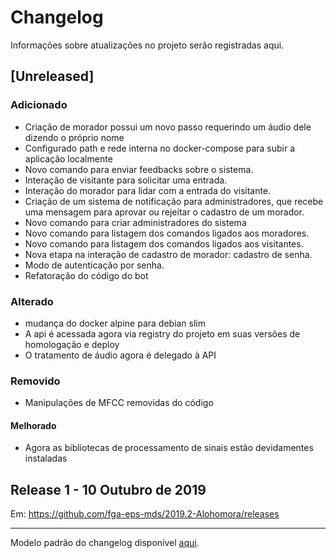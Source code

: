 # Changelog

Informações sobre atualizações no projeto serão registradas aqui.

## [Unreleased]
### Adicionado
+ Criação de morador possui um novo passo requerindo um áudio dele dizendo o próprio nome
+ Configurado path e rede interna no docker-compose para subir a aplicação localmente
+ Novo comando para enviar feedbacks sobre o sistema.
+ Interação de visitante para solicitar uma entrada.
+ Interação do morador para lidar com a entrada do visitante.
+ Criação de um sistema de notificação para administradores, que recebe uma mensagem para aprovar ou rejeitar o cadastro de um morador.
+ Novo comando para criar administradores do sistema
+ Novo comando para listagem dos comandos ligados aos moradores.
+ Novo comando para listagem dos comandos ligados aos visitantes.
+ Nova etapa na interação de cadastro de morador: cadastro de senha.
+ Modo de autenticação por senha.
+ Refatoração do código do bot

### Alterado
+ mudança do docker alpine para debian slim
+ A api é acessada agora via registry do projeto em suas versões de homologação e deploy
+ O tratamento de áudio agora é delegado à API

### Removido
+ Manipulações de MFCC removidas do código

#### Melhorado
+ Agora as bibliotecas de processamento de sinais estão devidamentes instaladas

## Release 1 - 10 Outubro de 2019

Em: https://github.com/fga-eps-mds/2019.2-Alohomora/releases

 ---
 Modelo padrão do changelog disponível [aqui](https://keepachangelog.com/en/0.3.0/).

